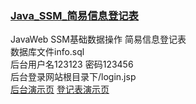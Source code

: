 <a href="http://infos.imaidou.xyz/index.jsp"><h3>Java_SSM_简易信息登记表</h3></a>
JavaWeb SSM基础数据操作 简易信息登记表<br>
数据库文件info.sql<br>
后台用户名123123 密码123456<br>
后台登录网站根目录下/login.jsp<br><a href="http://info.imaidou.xyz/login.jsp">后台演示页</a>
<a href="http://info.imaidou.xyz">登记表演示页</a>

